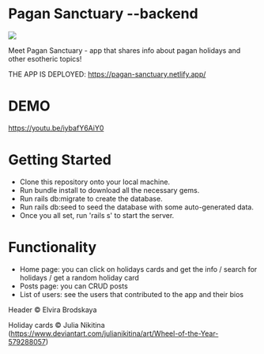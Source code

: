 # Pagan Sanctuary --backend 

<img src="https://i.imgur.com/2n5CIUU.png"> 

Meet Pagan Sanctuary - app that shares info about pagan holidays and other esotheric topics!

THE APP IS DEPLOYED: https://pagan-sanctuary.netlify.app/

# DEMO

https://youtu.be/iybafY6AiY0

# Getting Started

* Clone this repository onto your local machine.
* Run bundle install to download all the necessary gems.
* Run rails db:migrate to create the database.
* Run rails db:seed to seed the database with some auto-generated data.
* Once you all set, run 'rails s' to start the server.

# Functionality

* Home page: you can click on holidays cards and get the info / search for holidays / get a random holiday card
* Posts page: you can CRUD posts
* List of users: see the users that contributed to the app and their bios


Header © Elvira Brodskaya

Holiday cards © Julia Nikitina (https://www.deviantart.com/julianikitina/art/Wheel-of-the-Year-579288057)

